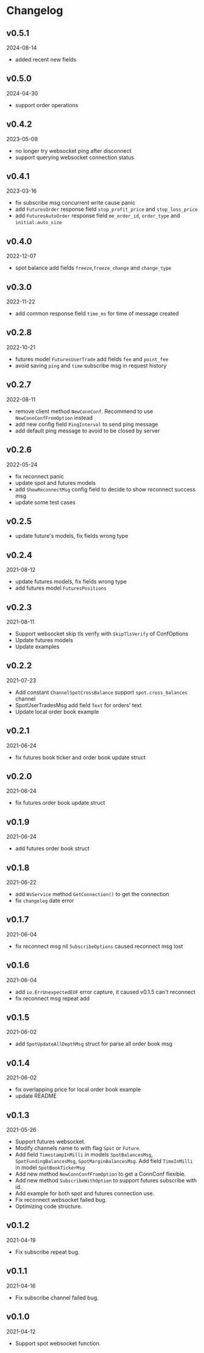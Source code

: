 # Changelog

## v0.5.1

2024-08-14

- added recent new fields

## v0.5.0

2024-04-30

- support order operations

## v0.4.2

2023-05-09

- no longer try websocket ping after disconnect
- support querying websocket connection status

## v0.4.1

2023-03-16

- fix subscribe msg concurrent write cause panic
- add `FuturesOrder` response field `stop_profit_price` and `stop_loss_price`
- add `FuturesAutoOrder` response field `me_order_id`, `order_type` and `initial.auto_size`

## v0.4.0

2022-12-07

- spot balance add fields `freeze`,`freeze_change` and `change_type`

## v0.3.0

2022-11-22

- add common response field `time_ms` for time of message created

## v0.2.8

2022-10-21

- futures model `FuturesUserTrade` add fields `fee` and `point_fee`
- avoid saving `ping` and `time` subscribe msg in request history

## v0.2.7

2022-08-11

- remove client method `NewConnConf`. Recommend to use `NewConnConfFromOption` instead
- add new config field `PingInterval` to send ping message
- add default ping message to avoid to be closed by server

## v0.2.6

2022-05-24

- fix reconnect panic
- update spot and futures models
- add `ShowReconnectMsg` config field to decide to show reconnect success msg
- update some test cases

## v0.2.5

- update future's models, fix fields wrong type

## v0.2.4

2021-08-12

- update futures models, fix fields wrong type
- add futures model `FuturesPositions`

## v0.2.3

2021-08-11

- Support websocket skip tls verify with `SkipTlsVerify` of ConfOptions
- Update futures models
- Update examples

## v0.2.2

2021-07-23

- Add constant `ChannelSpotCrossBalance` support `spot.cross_balances` channel
- SpotUserTradesMsg add field `Text` for orders' text
- Update local order book example

## v0.2.1

2021-06-24

- fix futures book ticker and order book update struct

## v0.2.0

2021-06-24

- fix futures order book update struct

## v0.1.9

2021-06-24

- add futures order book struct

## v0.1.8

2021-06-22

- add `WsService` method `GetConnection()` to get the connection
- fix `changelog` date error

## v0.1.7

2021-06-04

- fix reconnect msg nil `SubscribeOptions` caused reconnect msg lost

## v0.1.6

2021-06-04

- add `io.ErrUnexpectedEOF` error capture, it caused v0.1.5 can't reconnect
- fix reconnect msg repeat add

## v0.1.5

2021-06-02

- add `SpotUpdateAllDepthMsg` struct for parse all order book msg

## v0.1.4

2021-06-02

- fix overlapping price for local order book example
- update README

## v0.1.3

2021-05-26

- Support futures websocket.
- Modify channels name to with flag `Spot` or `Future`.
- Add field `TimestampInMilli` in models `SpotBalancesMsg`, `SpotFundingBalancesMsg`, `SpotMarginBalancesMsg`. Add
  field `TimeInMilli` in model `SpotBookTickerMsg`
- Add new method `NewConnConfFromOption` to get a ConnConf flexible.
- Add new method `SubscribeWithOption` to support futures subscribe with id.
- Add example for both spot and futures connection use.
- Fix reconnect websocket failed bug.
- Optimizing code structure.

## v0.1.2

2021-04-19

- Fix subscribe repeat bug.

## v0.1.1

2021-04-16

- Fix subscribe channel failed bug.

## v0.1.0

2021-04-12

- Support spot websocket function.
